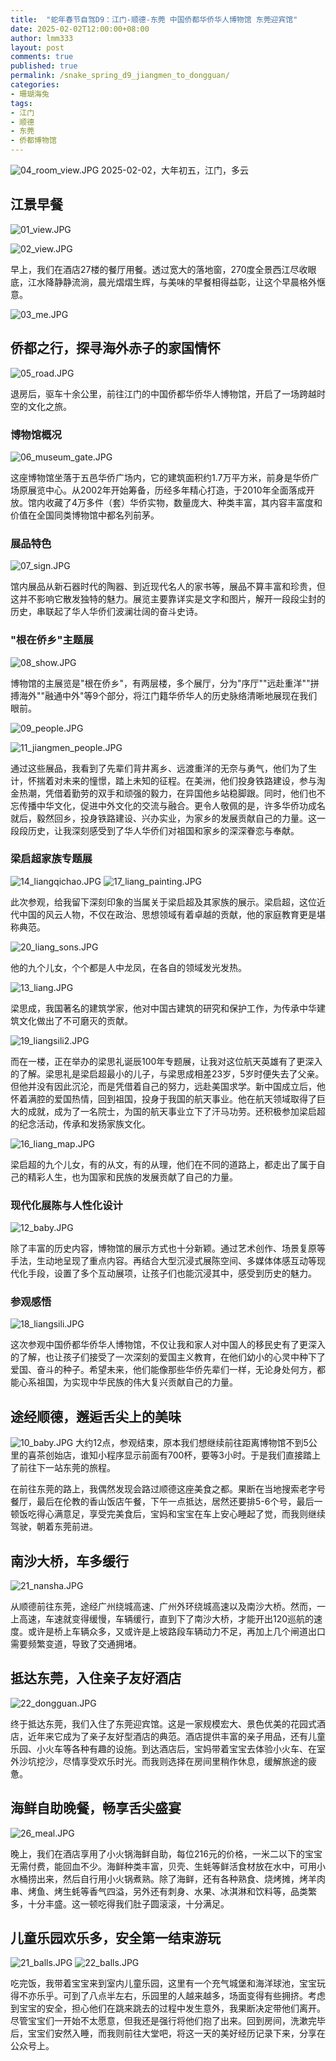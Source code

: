 ```yaml
---
title:  "蛇年春节自驾D9：江门-顺德-东莞 中国侨都华侨华人博物馆 东莞迎宾馆"
date: 2025-02-02T12:00:00+08:00
author: lmm333
layout: post
comments: true
published: true
permalink: /snake_spring_d9_jiangmen_to_dongguan/
categories:
- 珊瑚海兔
tags:
- 江门
- 顺德
- 东莞
- 侨都博物馆
---
```

![04_room_view.JPG](../images/2025-02-02-snake_spring_d9_jiangmen_to_dongguan/04_room_view.JPG)
2025-02-02，大年初五，江门，多云

## 江景早餐
![01_view.JPG](../images/2025-02-02-snake_spring_d9_jiangmen_to_dongguan/01_view.JPG)

![02_view.JPG](../images/2025-02-02-snake_spring_d9_jiangmen_to_dongguan/02_view.JPG)

早上，我们在酒店27楼的餐厅用餐。透过宽大的落地窗，270度全景西江尽收眼底，江水降静静流淌，晨光熠熠生辉，与美味的早餐相得益彰，让这个早晨格外惬意。

![03_me.JPG](../images/2025-02-02-snake_spring_d9_jiangmen_to_dongguan/03_me.JPG)

## 侨都之行，探寻海外赤子的家国情怀
![05_road.JPG](../images/2025-02-02-snake_spring_d9_jiangmen_to_dongguan/05_road.JPG)

退房后，驱车十余公里，前往江门的中国侨都华侨华人博物馆，开启了一场跨越时空的文化之旅。

### 博物馆概况
![06_museum_gate.JPG](../images/2025-02-02-snake_spring_d9_jiangmen_to_dongguan/06_museum_gate.JPG)

这座博物馆坐落于五邑华侨广场内，它的建筑面积约1.7万平方米，前身是华侨广场原展览中心。从2002年开始筹备，历经多年精心打造，于2010年全面落成开放。馆内收藏了4万多件（套）华侨实物，数量庞大、种类丰富，其内容丰富度和价值在全国同类博物馆中都名列前茅。

### 展品特色
![07_sign.JPG](../images/2025-02-02-snake_spring_d9_jiangmen_to_dongguan/07_sign.JPG)

馆内展品从新石器时代的陶器、到近现代名人的家书等，展品不算丰富和珍贵，但这并不影响它散发独特的魅力。展览主要靠详实是文字和图片，解开一段段尘封的历史，串联起了华人华侨们波澜壮阔的奋斗史诗。

### "根在侨乡"主题展
![08_show.JPG](../images/2025-02-02-snake_spring_d9_jiangmen_to_dongguan/08_show.JPG)

博物馆的主展览是"根在侨乡"，有两层楼，多个展厅，分为"序厅""远赴重洋""拼搏海外""融通中外"等9个部分，将江门籍华侨华人的历史脉络清晰地展现在我们眼前。

![09_people.JPG](../images/2025-02-02-snake_spring_d9_jiangmen_to_dongguan/09_people.JPG)

![11_jiangmen_people.JPG](../images/2025-02-02-snake_spring_d9_jiangmen_to_dongguan/11_jiangmen_people.JPG)

通过这些展品，我看到了先辈们背井离乡、远渡重洋的无奈与勇气，他们为了生计，怀揣着对未来的憧憬，踏上未知的征程。在美洲，他们投身铁路建设，参与淘金热潮，凭借着勤劳的双手和顽强的毅力，在异国他乡站稳脚跟。同时，他们也不忘传播中华文化，促进中外文化的交流与融合。更令人敬佩的是，许多华侨功成名就后，毅然回乡，投身铁路建设、兴办实业，为家乡的发展贡献自己的力量。这一段段历史，让我深刻感受到了华人华侨们对祖国和家乡的深深眷恋与奉献。

### 梁启超家族专题展
![14_liangqichao.JPG](../images/2025-02-02-snake_spring_d9_jiangmen_to_dongguan/14_liangqichao.JPG)
![17_liang_painting.JPG](../images/2025-02-02-snake_spring_d9_jiangmen_to_dongguan/17_liang_painting.JPG)

此次参观，给我留下深刻印象的当属关于梁启超及其家族的展示。梁启超，这位近代中国的风云人物，不仅在政治、思想领域有着卓越的贡献，他的家庭教育更是堪称典范。

![20_liang_sons.JPG](../images/2025-02-02-snake_spring_d9_jiangmen_to_dongguan/20_liang_sons.JPG)

他的九个儿女，个个都是人中龙凤，在各自的领域发光发热。

![13_liang.JPG](../images/2025-02-02-snake_spring_d9_jiangmen_to_dongguan/13_liang.JPG)

梁思成，我国著名的建筑学家，他对中国古建筑的研究和保护工作，为传承中华建筑文化做出了不可磨灭的贡献。

![19_liangsili2.JPG](../images/2025-02-02-snake_spring_d9_jiangmen_to_dongguan/19_liangsili2.JPG)

而在一楼，正在举办的梁思礼诞辰100年专题展，让我对这位航天英雄有了更深入的了解。梁思礼是梁启超最小的儿子，与梁思成相差23岁，5岁时便失去了父亲。但他并没有因此沉沦，而是凭借着自己的努力，远赴美国求学。新中国成立后，他怀着满腔的爱国热情，回到祖国，投身于我国的航天事业。他在航天领域取得了巨大的成就，成为了一名院士，为国的航天事业立下了汗马功劳。还积极参加梁启超的纪念活动，传承和发扬家族文化。

![16_liang_map.JPG](../images/2025-02-02-snake_spring_d9_jiangmen_to_dongguan/16_liang_map.JPG)

梁启超的九个儿女，有的从文，有的从理，他们在不同的道路上，都走出了属于自己的精彩人生，也为国家和民族的发展贡献了自己的力量。

### 现代化展陈与人性化设计
![12_baby.JPG](../images/2025-02-02-snake_spring_d9_jiangmen_to_dongguan/12_baby.JPG)

除了丰富的历史内容，博物馆的展示方式也十分新颖。通过艺术创作、场景复原等手法，生动地呈现了重点内容。再结合大型沉浸式展陈空间、多媒体体感互动等现代化手段，设置了多个互动展项，让孩子们也能沉浸其中，感受到历史的魅力。

### 参观感悟
![18_liangsili.JPG](../images/2025-02-02-snake_spring_d9_jiangmen_to_dongguan/18_liangsili.JPG)

这次参观中国侨都华侨华人博物馆，不仅让我和家人对中国人的移民史有了更深入的了解，也让孩子们接受了一次深刻的爱国主义教育，在他们幼小的心灵中种下了爱国、奋斗的种子。希望未来，他们能像那些华侨先辈们一样，无论身处何方，都能心系祖国，为实现中华民族的伟大复兴贡献自己的力量。

## 途经顺德，邂逅舌尖上的美味

![10_baby.JPG](../images/2025-02-02-snake_spring_d9_jiangmen_to_dongguan/10_baby.JPG)
大约12点，参观结束，原本我们想继续前往距离博物馆不到5公里的喜茶创始店，谁知小程序显示前面有700杯，要等3小时。于是我们直接踏上了前往下一站东莞的旅程。

在前往东莞的路上，我偶然发现会路过顺德这座美食之都。果断在当地搜索老字号餐厅，最后在伦教的香山饭店午餐，下午一点抵达，居然还要排5-6个号，最后一顿饭吃得心满意足，享受完美食后，宝妈和宝宝在车上安心睡起了觉，而我则继续驾驶，朝着东莞前进。

## 南沙大桥，车多缓行
![21_nansha.JPG](../images/2025-02-02-snake_spring_d9_jiangmen_to_dongguan/21_nansha.JPG)

从顺德前往东莞，途经广州绕城高速、广州外环绕城高速以及南沙大桥。然而，一上高速，车速就变得缓慢，车辆缓行，直到下了南沙大桥，才能开出120巡航的速度。或许是桥上车辆众多，又或许是上坡路段车辆动力不足，再加上几个闸道出口需要频繁变道，导致了交通拥堵。

## 抵达东莞，入住亲子友好酒店
![22_dongguan.JPG](../images/2025-02-02-snake_spring_d9_jiangmen_to_dongguan/22_dongguan.JPG)

终于抵达东莞，我们入住了东莞迎宾馆。这是一家规模宏大、景色优美的花园式酒店，近年来它成为了亲子友好型酒店的典范。酒店提供丰富的亲子用品，还有儿童乐园、小火车等各种有趣的设施。到达酒店后，宝妈带着宝宝去体验小火车、在室外沙坑挖沙，尽情享受欢乐时光。而我则选择在房间里稍作休息，缓解旅途的疲惫。

## 海鲜自助晚餐，畅享舌尖盛宴
![26_meal.JPG](../images/2025-02-02-snake_spring_d9_jiangmen_to_dongguan/26_meal.JPG)

晚上，我们在酒店享用了小火锅海鲜自助，每位216元的价格，一米二以下的宝宝无需付费，能回血不少。海鲜种类丰富，贝壳、生蚝等鲜活食材放在水中，可用小水桶捞出来，然后自行用小火锅煮熟。除了海鲜，还有各种熟食、烧烤摊，烤羊肉串、烤鱼、烤生蚝等香气四溢，另外还有刺身、水果、冰淇淋和饮料等，品类繁多，十分丰盛。这一顿吃得我们肚子圆滚滚，十分满足。

## 儿童乐园欢乐多，安全第一结束游玩
![21_balls.JPG](../images/2025-02-02-snake_spring_d9_jiangmen_to_dongguan/21_balls.JPG)
![22_balls.JPG](../images/2025-02-02-snake_spring_d9_jiangmen_to_dongguan/22_balls.JPG)

吃完饭，我带着宝宝来到室内儿童乐园，这里有一个充气城堡和海洋球池，宝宝玩得不亦乐乎。可到了八点半左右，乐园里的人越来越多，场面变得有些拥挤。考虑到宝宝的安全，担心他们在跳来跳去的过程中发生意外，我果断决定带他们离开。尽管宝宝们一开始不太愿意，但我还是强行将他们抱了出来。回到房间，洗漱完毕后，宝宝们安然入睡，而我则前往大堂吧，将这一天的美好经历记录下来，分享在公众号上。
